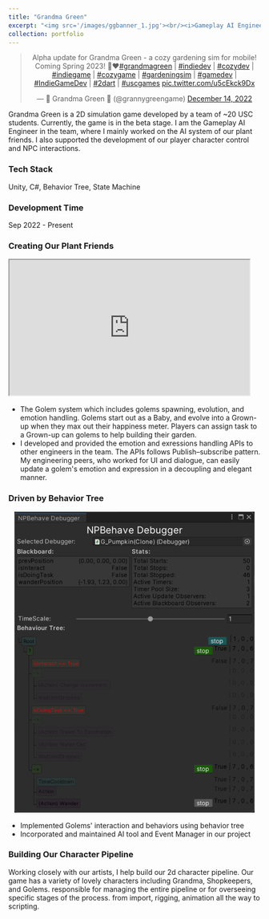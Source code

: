 ```yaml
---
title: "Grandma Green"
excerpt: "<img src='/images/ggbanner_1.jpg'><br/><i>Gameplay AI Engineer / Unity / Coming to Mobile<i>"
collection: portfolio
---
```


<body>
    <center>
    <blockquote class="twitter-tweet"><p lang="en" dir="ltr">Alpha update for Grandma Green - a cozy gardening sim for mobile! Coming Spring 2023! 🌷❤️<a href="https://twitter.com/hashtag/grandmagreen?src=hash&amp;ref_src=twsrc%5Etfw">#grandmagreen</a> | <a href="https://twitter.com/hashtag/indiedev?src=hash&amp;ref_src=twsrc%5Etfw">#indiedev</a> | <a href="https://twitter.com/hashtag/cozydev?src=hash&amp;ref_src=twsrc%5Etfw">#cozydev</a> | <a href="https://twitter.com/hashtag/indiegame?src=hash&amp;ref_src=twsrc%5Etfw">#indiegame</a> | <a href="https://twitter.com/hashtag/cozygame?src=hash&amp;ref_src=twsrc%5Etfw">#cozygame</a> | <a href="https://twitter.com/hashtag/gardeningsim?src=hash&amp;ref_src=twsrc%5Etfw">#gardeningsim</a> | <a href="https://twitter.com/hashtag/gamedev?src=hash&amp;ref_src=twsrc%5Etfw">#gamedev</a> | <a href="https://twitter.com/hashtag/IndieGameDev?src=hash&amp;ref_src=twsrc%5Etfw">#IndieGameDev</a> | <a href="https://twitter.com/hashtag/2dart?src=hash&amp;ref_src=twsrc%5Etfw">#2dart</a> | <a href="https://twitter.com/hashtag/uscgames?src=hash&amp;ref_src=twsrc%5Etfw">#uscgames</a> <a href="https://t.co/u5cEkck9Dx">pic.twitter.com/u5cEkck9Dx</a></p>&mdash; 💚 Grandma Green 💚 (@grannygreengame) <a href="https://twitter.com/grannygreengame/status/1603126430333865984?ref_src=twsrc%5Etfw">December 14, 2022</a></blockquote> <script async src="https://platform.twitter.com/widgets.js" charset="utf-8"></script>
    </center>
</body>

Grandma Green is a 2D simulation game developed by a team of ~20 USC students. Currently, the game is in the beta stage. I am the Gameplay AI Engineer in the team, where I mainly worked on the AI system of our plant friends. I also supported the development of our player character control and NPC interactions.  

### Tech Stack
Unity, C#, Behavior Tree, State Machine

### Development Time
Sep 2022 - Present

### Creating Our Plant Friends
<iframe width="480" height="270"
src="https://www.youtube.com/embed/EfACmy3D3ps">
</iframe>

* The Golem system which includes golems spawning, evolution, and emotion handling. Golems start out as a Baby, and evolve into a Grown-up when they max out their happiness meter. Players can assign task to a Grown-up can golems to help building their garden.  
* I developed and provided the emotion and exressions handling APIs to other engineers in the team. The APIs follows Publish–subscribe pattern. My engineering peers, who worked for UI and dialogue, can easily update a golem's emotion and expression in a decoupling and elegant manner.

### Driven by Behavior Tree
<center><img src='/images/npbehave_window.png'><br/></center>

* Implemented Golems' interaction and behaviors using behavior tree
* Incorporated and maintained AI tool and Event Manager in our project
 

### Building Our Character Pipeline
Working closely with our artists, I help build our 2d character pipeline. Our game has a variety of lovely characters including Grandma, Shopkeepers, and Golems. responsible for managing the entire pipeline or for overseeing specific stages of the process. from import, rigging, animation all the way to scripting.
